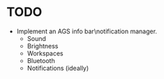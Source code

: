 # TODO 
- Implement an AGS info bar\notification manager. 
    - Sound
    - Brightness
    - Workspaces
    - Bluetooth
    - Notifications (ideally)